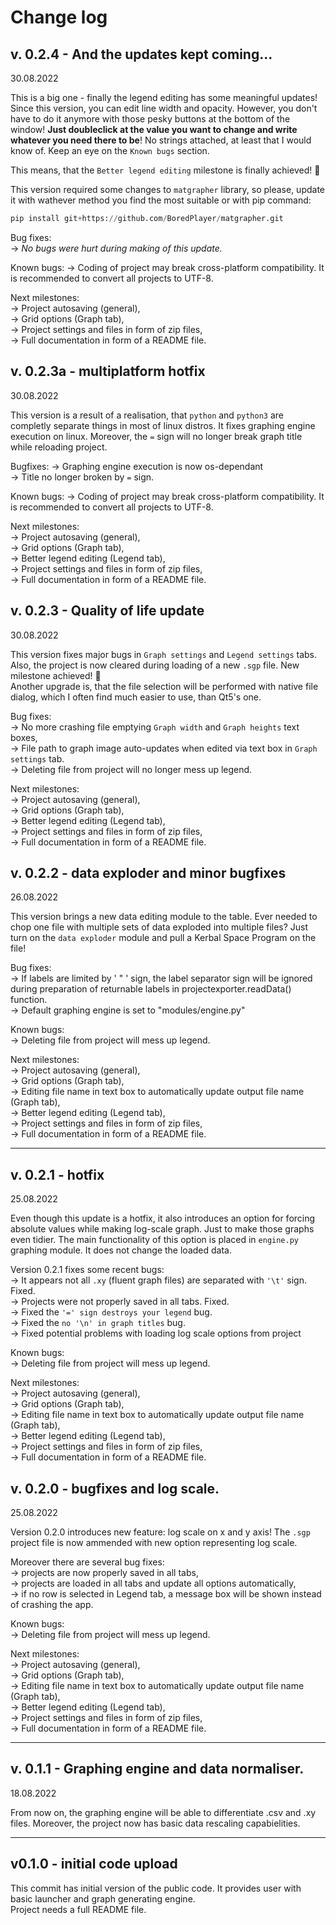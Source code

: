 # Change log

## v. 0.2.4 - And the updates kept coming...
30.08.2022

This is a big one - finally the legend editing has some meaningful updates! Since this version, you can edit line width and opacity. However, you don't have to do it anymore with those pesky buttons at the bottom of the window! **Just doubleclick at the value you want to change and write whatever you need there to be**! No strings attached, at least that I would know of. Keep an eye on the `Known bugs` section.

This means, that the `Better legend editing` milestone is finally achieved! :tada:

This version required some changes to `matgrapher` library, so please, update it with wathever method you find the most suitable or with pip command:
```python
pip install git+https://github.com/BoredPlayer/matgrapher.git
```

Bug fixes:\
-> _No bugs were hurt during making of this update._

Known bugs:
-> Coding of project may break cross-platform compatibility. It is recommended to convert all projects to UTF-8.

Next milestones:\
-> Project autosaving (general),\
-> Grid options (Graph tab),\
-> Project settings and files in form of zip files,\
-> Full documentation in form of a README file.

## v. 0.2.3a - multiplatform hotfix
30.08.2022

This version is a result of a realisation, that `python` and `python3` are completly separate things in most of linux distros. It fixes graphing engine execution on linux. Moreover, the `=` sign will no longer break graph title while reloading project.

Bugfixes:
-> Graphing engine execution is now os-dependant\
-> Title no longer broken by `=` sign.

Known bugs:
-> Coding of project may break cross-platform compatibility. It is recommended to convert all projects to UTF-8.

Next milestones:\
-> Project autosaving (general),\
-> Grid options (Graph tab),\
-> Better legend editing (Legend tab),\
-> Project settings and files in form of zip files,\
-> Full documentation in form of a README file.

## v. 0.2.3 - Quality of life update
30.08.2022

This version fixes major bugs in `Graph settings` and `Legend settings` tabs. Also, the project is now cleared during loading of a new `.sgp` file. New milestone achieved! :tada:\
Another upgrade is, that the file selection will be performed with native file dialog, which I often find much easier to use, than Qt5's one.

Bug fixes:\
-> No more crashing file emptying `Graph width` and `Graph heights` text boxes,\
-> File path to graph image auto-updates when edited via text box in `Graph settings` tab.\
-> Deleting file from project will no longer mess up legend.

Next milestones:\
-> Project autosaving (general),\
-> Grid options (Graph tab),\
-> Better legend editing (Legend tab),\
-> Project settings and files in form of zip files,\
-> Full documentation in form of a README file.

## v. 0.2.2 - data exploder and minor bugfixes
26.08.2022

This version brings a new data editing module to the table. Ever needed to chop one file with multiple sets of data exploded into multiple files? Just turn on the `data exploder` module and pull a Kerbal Space Program on the file!

Bug fixes:\
-> If labels are limited by ' " ' sign, the label separator sign will be ignored during preparation of returnable labels in projectexporter.readData() function.\
-> Default graphing engine is set to "modules/engine.py"

Known bugs:\
-> Deleting file from project will mess up legend.

Next milestones:\
-> Project autosaving (general),\
-> Grid options (Graph tab),\
-> Editing file name in text box to automatically update output file name (Graph tab),\
-> Better legend editing (Legend tab),\
-> Project settings and files in form of zip files,\
-> Full documentation in form of a README file.

----

## v. 0.2.1 - hotfix
25.08.2022

Even though this update is a hotfix, it also introduces an option for forcing absolute values while making log-scale graph. Just to make those graphs even tidier. The main functionality of this option is placed in `engine.py` graphing module. It does not change the loaded data.

Version 0.2.1 fixes some recent bugs:\
-> It appears not all `.xy` (fluent graph files) are separated with `'\t'` sign. Fixed.\
-> Projects were not properly saved in all tabs. Fixed.\
-> Fixed the `'=' sign destroys your legend` bug.\
-> Fixed the `no '\n' in graph titles` bug.\
-> Fixed potential problems with loading log scale options from project

Known bugs:\
-> Deleting file from project will mess up legend.

Next milestones:\
-> Project autosaving (general),\
-> Grid options (Graph tab),\
-> Editing file name in text box to automatically update output file name (Graph tab),\
-> Better legend editing (Legend tab),\
-> Project settings and files in form of zip files,\
-> Full documentation in form of a README file.

## v. 0.2.0 - bugfixes and log scale.
25.08.2022

Version 0.2.0 introduces new feature: log scale on x and y axis! The `.sgp` project file is now ammended with new option representing log scale.

Moreover there are several bug fixes:\
-> projects are now properly saved in all tabs,\
-> projects are loaded in all tabs and update all options automatically,\
-> if no row is selected in Legend tab, a message box will be shown instead of crashing the app.

Known bugs:\
-> Deleting file from project will mess up legend.

Next milestones:\
-> Project autosaving (general),\
-> Grid options (Graph tab),\
-> Editing file name in text box to automatically update output file name (Graph tab),\
-> Better legend editing (Legend tab),\
-> Project settings and files in form of zip files,\
-> Full documentation in form of a README file.

----

## v. 0.1.1 - Graphing engine and data normaliser.
18.08.2022

From now on, the graphing engine will be able to differentiate .csv and .xy files. Moreover, the project now has basic data rescaling capabielities.

----
## v0.1.0 - initial code upload

This commit has initial version of the public code. It provides user with basic launcher and graph generating engine.\
Project needs a full README file.